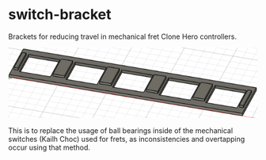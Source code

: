 # switch-bracket
 Brackets for reducing travel in mechanical fret Clone Hero controllers.

![alt-text](https://github.com/Pixelholic/switch-bracket/blob/11fb45bf7e73a0212c1d39e5618a777767245758/Images/2022-07-29%2001_03_40-Fusion360.png)

This is to replace the usage of ball bearings inside of the mechanical switches (Kailh Choc) used for frets, as inconsistencies and overtapping occur using that method.
